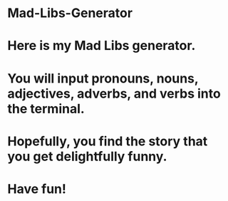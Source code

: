 # Mad-Libs-Generator
# Here is my Mad Libs generator.
# You will input pronouns, nouns, adjectives, adverbs, and verbs into the terminal.
# Hopefully, you find the story that you get delightfully funny.
# Have fun!
